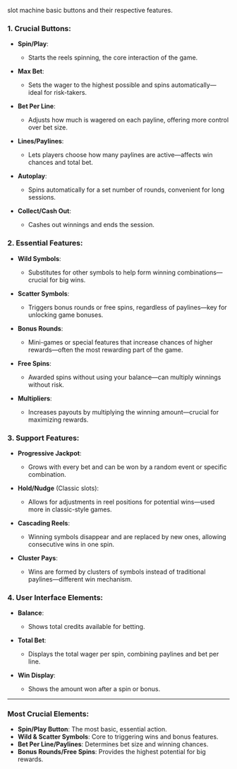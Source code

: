 slot machine basic buttons and their respective features.

### **1. Crucial Buttons**:

- **Spin/Play**:
    
    - Starts the reels spinning, the core interaction of the game.
- **Max Bet**:
    
    - Sets the wager to the highest possible and spins automatically—ideal for risk-takers.
- **Bet Per Line**:
    
    - Adjusts how much is wagered on each payline, offering more control over bet size.
- **Lines/Paylines**:
    
    - Lets players choose how many paylines are active—affects win chances and total bet.
- **Autoplay**:
    
    - Spins automatically for a set number of rounds, convenient for long sessions.
- **Collect/Cash Out**:
    
    - Cashes out winnings and ends the session.

### **2. Essential Features**:

- **Wild Symbols**:
    
    - Substitutes for other symbols to help form winning combinations—crucial for big wins.
- **Scatter Symbols**:
    
    - Triggers bonus rounds or free spins, regardless of paylines—key for unlocking game bonuses.
- **Bonus Rounds**:
    
    - Mini-games or special features that increase chances of higher rewards—often the most rewarding part of the game.
- **Free Spins**:
    
    - Awarded spins without using your balance—can multiply winnings without risk.
- **Multipliers**:
    
    - Increases payouts by multiplying the winning amount—crucial for maximizing rewards.

### **3. Support Features**:

- **Progressive Jackpot**:
    
    - Grows with every bet and can be won by a random event or specific combination.
- **Hold/Nudge** (Classic slots):
    
    - Allows for adjustments in reel positions for potential wins—used more in classic-style games.
- **Cascading Reels**:
    
    - Winning symbols disappear and are replaced by new ones, allowing consecutive wins in one spin.
- **Cluster Pays**:
    
    - Wins are formed by clusters of symbols instead of traditional paylines—different win mechanism.

### **4. User Interface Elements**:

- **Balance**:
    
    - Shows total credits available for betting.
- **Total Bet**:
    
    - Displays the total wager per spin, combining paylines and bet per line.
- **Win Display**:
    
    - Shows the amount won after a spin or bonus.

---

### **Most Crucial Elements**:

- **Spin/Play Button**: The most basic, essential action.
- **Wild & Scatter Symbols**: Core to triggering wins and bonus features.
- **Bet Per Line/Paylines**: Determines bet size and winning chances.
- **Bonus Rounds/Free Spins**: Provides the highest potential for big rewards.